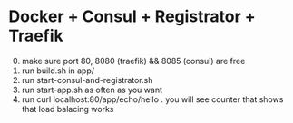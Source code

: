 # Docker + Consul + Registrator + Traefik

0. make sure port 80, 8080 (traefik) && 8085 (consul) are free
1. run build.sh in app/
2. run start-consul-and-registrator.sh
3. run start-app.sh as often as you want
4. run curl localhost:80/app/echo/hello  . you will see counter that shows that load balacing works



